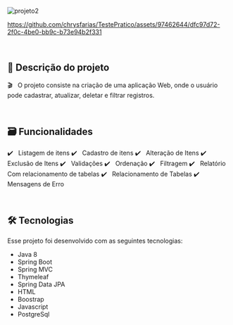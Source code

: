 
![projeto2](https://github.com/chrysfarias/TestePratico/assets/97462644/bd469e60-8ab8-4fbf-9fdb-981ab9c8a733)



https://github.com/chrysfarias/TestePratico/assets/97462644/dfc97d72-2f0c-4be0-bb9c-b73e94b2f331


  



<br/>

## 📑 Descrição do projeto

:clapper: &nbsp; O projeto consiste na criação de uma aplicação Web, onde o usuário pode cadastrar, atualizar, deletar e filtrar registros.


<br/>

## 🗃️ Funcionalidades

✔️ &nbsp; Listagem de itens
✔️ &nbsp; Cadastro de itens
✔️ &nbsp; Alteração de Itens
✔️ &nbsp; Exclusão de Itens
✔️ &nbsp; Validações
✔️ &nbsp; Ordenação
✔️ &nbsp; Filtragem
✔️ &nbsp; Relatório Com relacionamento de tabelas
✔️ &nbsp; Relacionamento de Tabelas
✔️ &nbsp; Mensagens de Erro

<br/>

## 🛠 Tecnologias

Esse projeto foi desenvolvido com as seguintes tecnologias:

* Java 8
* Spring Boot 
* Spring MVC
* Thymeleaf
* Spring Data JPA
* HTML
* Boostrap
* Javascript
* PostgreSql

<br/>


